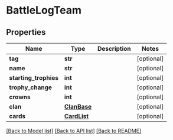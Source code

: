 # BattleLogTeam

## Properties
Name | Type | Description | Notes
------------ | ------------- | ------------- | -------------
**tag** | **str** |  | [optional] 
**name** | **str** |  | [optional] 
**starting_trophies** | **int** |  | [optional] 
**trophy_change** | **int** |  | [optional] 
**crowns** | **int** |  | [optional] 
**clan** | [**ClanBase**](ClanBase.md) |  | [optional] 
**cards** | [**CardList**](CardList.md) |  | [optional] 

[[Back to Model list]](../README.md#documentation-for-models) [[Back to API list]](../README.md#documentation-for-api-endpoints) [[Back to README]](../README.md)

